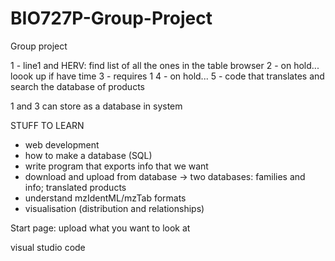 # BIO727P-Group-Project
Group project


1 - line1 and HERV: find list of all the ones in the table browser
2 - on hold... loook up if have time
3 - requires 1
4 - on hold...
5 - code that translates and search the database of products

1 and 3 can store as a database in system

STUFF TO LEARN
 - web development
 - how to make a database (SQL)
 - write program that exports info that we want
 - download and upload from database -> two databases: families and info; translated products
 - understand mzIdentML/mzTab formats
 - visualisation (distribution and relationships)
 
 Start page: upload what you want to look at
 
 
 visual studio code
